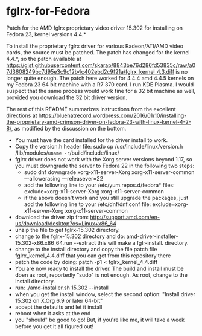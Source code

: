 # fglrx-for-Fedora
Patch for the AMD fglrx proprietary video driver 15.302 for installing on Fedora 23, kernel versions 4.4.*

To install the proprietary fglrx driver for various Radeon/ATI/AMD video cards, the source must be patched. The patch has changed for the kernel 4.4.*, so the patch available at https://gist.githubusercontent.com/skarap/8843be76d286fd53835c/raw/a07d3608249bc7d95e3c9c12b4c402ebd2c9f21a/fglrx_kernel_4.3.diff is no longer quite enough. The patch here worked for 4.4.4 amd 4.4.5 kernels on my Fedora 23 64 bit machine with a R7 370 card. I run KDE Plasma. I would suspect that the same process would work fine for a 32 bit machine as well, provided you download the 32 bit driver version.

The rest of this README summarizes instructions from the excellent directions at https://bluehatrecord.wordpress.com/2016/01/10/installing-the-proprietary-amd-crimson-driver-on-fedora-23-with-linux-kernel-4-2-8/, as modified by the discussion on the bottom.

- You must have the card installed for the driver install to work.
- Copy the version.h header file:  sudo cp /usr/include/linux/version.h /lib/modules/`uname -r`/build/include/linux/
- fglrx driver does not work  with the Xorg server versions beyond 1.17, so you must downgrade the server to Fedora 22 in the following two steps:
  - sudo dnf downgrade xorg-x11-server-Xorg xorg-x11-server-common –-allowerasing –-releasever=22
  - add the following line to your /etc/yum.repos.d/fedora* files: exclude=xorg-x11-server-Xorg xorg-x11-server-common
  - if the above doesn't work and you still upgrade the packages, just add the following line to your /etc/dnf/dnf.conf file: exclude=xorg-x11-server-Xorg xorg-x11-server-common
- download the driver zip from: http://support.amd.com/en-us/download/desktop?os=Linux+x86_64
- unzip the file to get fglrx-15.302 directory.
- change to the fglrx-15.302 directory and do: amd-driver-installer-15.302-x86.x86_64.run --extract
    this will make a fglr-install.<random string> directory.
- change to the install directory and copy the file patch file fglrx_kernel_4.4.diff that you can get from this repository there
- patch the code by doing: patch -p1 < fglrx_kernel_4.4.diff
- You are now ready to install the driver. The build and install must be doen as root, reportedly "sudo" is not enough. As root, change to the install directory.
- run: ./amd-installer.sh 15.302 --install
- when you get the install window, select the second option: "Install driver 15.302 on X.Org 6.9 or later 64-bit"
- accept the defaults and let it install
- reboot when it asks at the end
- you "should" be good to go! But, if you're like me, it will take a week before you get it all figured out!
